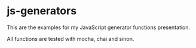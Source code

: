 # js-generators
This are the examples for my JavaScript generator functions presentation.

All functions are tested with mocha, chai and sinon.
